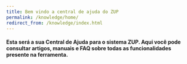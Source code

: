 ```yaml
---
title: Bem vindo a central de ajuda do ZUP
permalink: /knowledge/home/
redirect_from: /knowledge/index.html
---
```


#### Esta será a sua Central de Ajuda para o sistema ZUP. Aqui você pode consultar artigos, manuais e FAQ sobre todas as funcionalidades presente na ferramenta.
